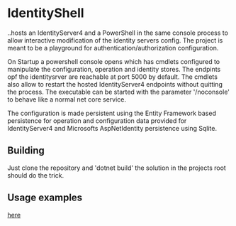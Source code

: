 # IdentityShell

..hosts an IdentityServer4 and a PowerShell in the same console process to allow interactive modification of the identity servers config.
The project is meant to be a playground for authentication/authorization configuration.

On Startup a powershell console opens which has cmdlets configured to manipulate the configuration, operation and identity stores. The endpints opf the identitysrver are reachable at port 5000 by default. The cmdlets also allow to restart the hosted IdentityServer4 endpoints without quitting the process. The executable can be started with the parameter '/noconsole' to behave like a normal net core service.

The configuration is made persistent using the Entity Framework based persistence for operation and configuration data provided for IdentityServer4 and Microsofts AspNetIdentity persistence using Sqlite.

## Building

Just clone the repository and 'dotnet build' the solution in the projects root should do the trick. 

## Usage examples
[here](docs/example.md)
